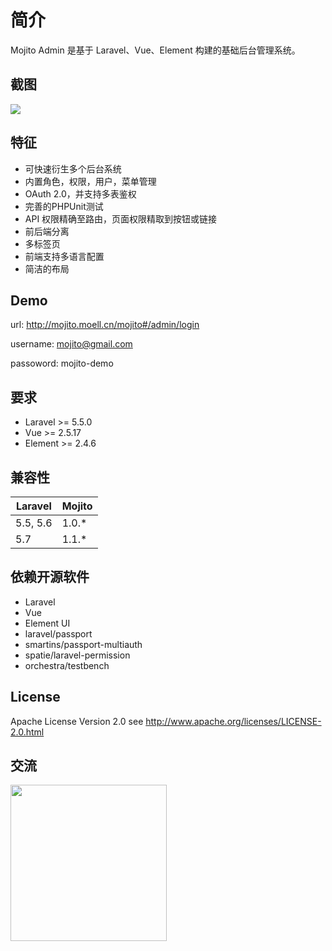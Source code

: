 # 简介

Mojito Admin 是基于 Laravel、Vue、Element 构建的基础后台管理系统。

## 截图

![](http://ww1.sinaimg.cn/large/7a679ca1gy1fvrktohzfaj213x0ieq3j.jpg)

## 特征

* 可快速衍生多个后台系统
* 内置角色，权限，用户，菜单管理
* OAuth 2.0，并支持多表鉴权
* 完善的PHPUnit测试
* API 权限精确至路由，页面权限精取到按钮或链接
* 前后端分离
* 多标签页
* 前端支持多语言配置
* 简洁的布局

## Demo

url: http://mojito.moell.cn/mojito#/admin/login

username: mojito@gmail.com

passoword: mojito-demo


## 要求

- Laravel  >= 5.5.0
- Vue >= 2.5.17
- Element >= 2.4.6

## 兼容性

| Laravel  | Mojito |
| -------- | ------ |
| 5.5, 5.6 | 1.0.*  |
| 5.7      | 1.1.*  |

## 依赖开源软件

* Laravel
* Vue
* Element UI
* laravel/passport
* smartins/passport-multiauth
* spatie/laravel-permission
* orchestra/testbench

## License

Apache License Version 2.0 see http://www.apache.org/licenses/LICENSE-2.0.html

## 交流

<p>
  <img src="http://ww1.sinaimg.cn/large/7a679ca1gy1fvym2d0xv1j20by0bywfb.jpg" width="250" />
</p>
